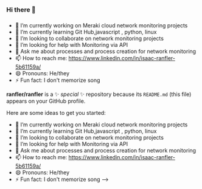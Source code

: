 ### Hi there 👋
###    
- 🔭 I’m currently working on Meraki cloud network monitoring projects
- 🌱 I’m currently learning Git Hub,javascript , python, linux
- 👯 I’m looking to collaborate on network monitoring projects
- 🤔 I’m looking for help with  Monitoring via API
- 💬 Ask me about processes and process creation for network monitoring
- 📫 How to reach me: https://www.linkedin.com/in/isaac-ranfler-5b61159a/
- 😄 Pronouns:  He/they
- ⚡ Fun fact: I don't memorize song

**ranfler/ranfler** is a ✨ _special_ ✨ repository because its `README.md` (this file) appears on your GitHub profile.

Here are some ideas to get you started:
    
- 🔭 I’m currently working on Meraki cloud network monitoring projects
- 🌱 I’m currently learning Git Hub,javascript , python, linux
- 👯 I’m looking to collaborate on network monitoring projects
- 🤔 I’m looking for help with  Monitoring via API
- 💬 Ask me about processes and process creation for network monitoring
- 📫 How to reach me: https://www.linkedin.com/in/isaac-ranfler-5b61159a/
- 😄 Pronouns:  He/they
- ⚡ Fun fact: I don't memorize song
-->
